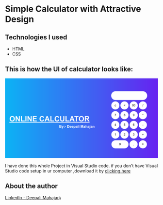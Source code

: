 # Simple Calculator with Attractive Design 

## Technologies I used

- HTML
- CSS


## This is how the UI of calculator looks like:

![](deepali_calc.png)

I have done this whole Project in Visual Studio code. if you don't have Visual Studio code setup in ur computer ,download it by [clicking here](https://code.visualstudio.com/Download)

## About the author

[LinkedIn - Deepali Mahajan](https://www.linkedin.com/in/deepali-mahajan-215b3a1aa/ "Deepali Mahajan's LinkedIn profile")\


```

```
